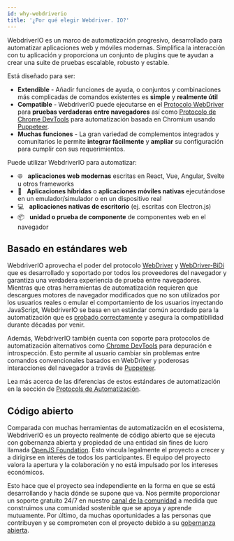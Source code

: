 ```yaml
---
id: why-webdriverio
title: '¿Por qué elegir Webdriver. IO?'
---
```


WebdriverIO es un marco de automatización progresivo, desarrollado para automatizar aplicaciones web y móviles modernas. Simplifica la interacción con tu aplicación y proporciona un conjunto de plugins que te ayudan a crear una suite de pruebas escalable, robusto y estable.

Está diseñado para ser:

- __Extendible__ - Añadir funciones de ayuda, o conjuntos y combinaciones más complicadas de comandos existentes es __simple__ y __realmente útil__
- __Compatible__ - WebdriverIO puede ejecutarse en el [Protocolo WebDriver](https://w3c.github.io/webdriver/) para __pruebas verdaderas entre navegadores__ así como [Protocolo de Chrome DevTools](https://chromedevtools.github.io/devtools-protocol/) para automatización basada en Chromium usando [Puppeteer](https://pptr.dev/).
- __Muchas funciones__ - La gran variedad de complementos integrados y comunitarios le permite __integrar fácilmente__ y __ampliar__ su configuración para cumplir con sus requerimientos.

Puede utilizar WebdriverIO para automatizar:

- 🌐 <span>&nbsp;</span> __aplicaciones web modernas__ escritas en React, Vue, Angular, Svelte u otros frameworks
- 📱 <span>&nbsp;</span> __Aplicaciones híbridas__ o __aplicaciones móviles nativas__ ejecutándose en un emulador/simulador o en un dispositivo real
- 💻 <span>&nbsp;</span> __aplicaciones nativas de escritorio__ (ej. escritas con Electron.js)
- 📦 <span>&nbsp;</span> __unidad o prueba de componente__ de componentes web en el navegador

## Basado en estándares web

WebdriverIO aprovecha el poder del protocolo [WebDriver](https://w3c.github.io/webdriver/) y [WebDriver-BiDi](https://github.com/w3c/webdriver-bidi) que es desarrollado y soportado por todos los proveedores del navegador y garantiza una verdadera experiencia de prueba entre navegadores. Mientras que otras herramientas de automatización requieren que descargues motores de navegador modificados que no son utilizados por los usuarios reales o emular el comportamiento de los usuarios inyectando JavaScript, WebdriverIO se basa en un estándar común acordado para la automatización que es [probado correctamente](https://wpt.fyi/results/webdriver/tests?label=experimental&label=master&aligned) y asegura la compatibilidad durante décadas por venir.

Además, WebdriverIO también cuenta con soporte para protocolos de automatización alternativos como [Chrome DevTools](https://chromedevtools.github.io/devtools-protocol/) para depuración e introspección. Esto permite al usuario cambiar sin problemas entre comandos convencionales basados en WebDriver y poderosas interacciones del navegador a través de [Puppeteer](https://pptr.dev/).

Lea más acerca de las diferencias de estos estándares de automatización en la sección de [Protocols de Automatización](./AutomationProtocols.md).

## Código abierto

Comparada con muchas herramientas de automatización en el ecosistema, WebdriverIO es un proyecto realmente de código abierto que se ejecuta con gobernanza abierta y propiedad de una entidad sin fines de lucro llamada [OpenJS Foundation](https://openjsf.org/). Esto vincula legalmente el proyecto a crecer y a dirigirse en interés de todos los participantes. El equipo del proyecto valora la apertura y la colaboración y no está impulsado por los intereses económicos.

Esto hace que el proyecto sea independiente en la forma en que se está desarrollando y hacia dónde se supone que va. Nos permite proporcionar un soporte gratuito 24/7 en nuestro [canal de la comunidad](https://matrix.to/#/#webdriver.io:gitter.im) a medida que construimos una comunidad sostenible que se apoya y aprende mutuamente. Por último, da muchas oportunidades a las personas que contribuyen y se comprometen con el proyecto debido a su [gobernanza abierta](https://github.com/webdriverio/webdriverio/blob/main/GOVERNANCE.md).
